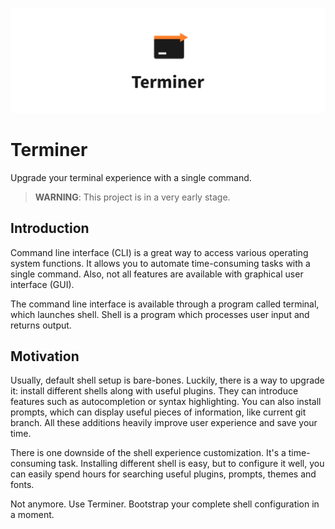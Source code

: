 ![Terminer](./assets/logo.png)

# Terminer

Upgrade your terminal experience with a single command.

> **WARNING**: This project is in a very early stage.

## Introduction

Command line interface (CLI) is a great way to access various operating system functions. It allows you to automate time-consuming tasks with a single command. Also, not all features are available with graphical user interface (GUI).

The command line interface is available through a program called terminal, which launches shell. Shell is a program which processes user input and returns output.

## Motivation

Usually, default shell setup is bare-bones. Luckily, there is a way to upgrade it: install different shells along with useful plugins. They can introduce features such as autocompletion or syntax highlighting. You can also install prompts, which can display useful pieces of information, like current git branch. All these additions heavily improve user experience and save your time.

There is one downside of the shell experience customization. It's a time-consuming task. Installing different shell is easy, but to configure it well, you can easily spend hours for searching useful plugins, prompts, themes and fonts.

Not anymore. Use Terminer. Bootstrap your complete shell configuration in a moment.
